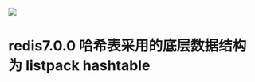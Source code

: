 ![](https://img.shields.io/badge/-ceph-green)
# redis7.0.0 哈希表采用的底层数据结构为 listpack hashtable











